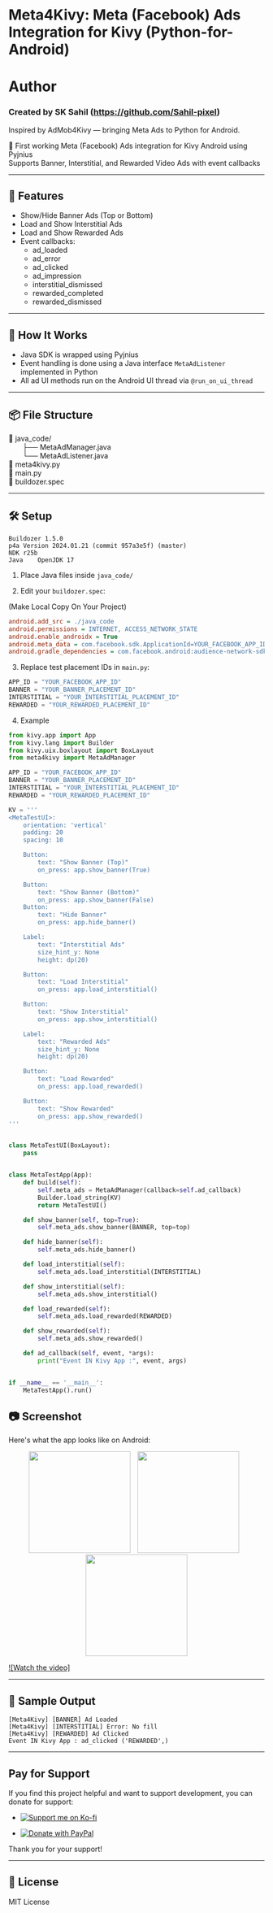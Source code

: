 # Meta4Kivy: Meta (Facebook) Ads Integration for Kivy (Python-for-Android)

# Author

### Created by SK Sahil (https://github.com/Sahil-pixel)  
Inspired by AdMob4Kivy — bringing Meta Ads to Python for Android.


🚀 First working Meta (Facebook) Ads integration for Kivy Android using Pyjnius  
Supports Banner, Interstitial, and Rewarded Video Ads with event callbacks

---

## 📱 Features

- Show/Hide Banner Ads (Top or Bottom)
- Load and Show Interstitial Ads
- Load and Show Rewarded Ads
- Event callbacks:
  - ad_loaded
  - ad_error
  - ad_clicked
  - ad_impression
  - interstitial_dismissed
  - rewarded_completed
  - rewarded_dismissed

---

## 🧠 How It Works

- Java SDK is wrapped using Pyjnius
- Event handling is done using a Java interface `MetaAdListener` implemented in Python
- All ad UI methods run on the Android UI thread via `@run_on_ui_thread`

---

## 📦 File Structure

📁 java_code/  
  ├── MetaAdManager.java  
  └── MetaAdListener.java  
📄 meta4kivy.py  
📄 main.py  
📄 buildozer.spec

---

## 🛠 Setup
```
Buildozer 1.5.0
p4a Version	2024.01.21 (commit 957a3e5f) (master)
NDK r25b
Java	OpenJDK 17
```

1. Place Java files inside `java_code/`

2. Edit your `buildozer.spec`:

(Make Local Copy On Your Project)

```ini
android.add_src = ./java_code
android.permissions = INTERNET, ACCESS_NETWORK_STATE
android.enable_androidx = True
android.meta_data = com.facebook.sdk.ApplicationId=YOUR_FACEBOOK_APP_ID
android.gradle_dependencies = com.facebook.android:audience-network-sdk:6.+
```

3. Replace test placement IDs in `main.py`:

```python
APP_ID = "YOUR_FACEBOOK_APP_ID"
BANNER = "YOUR_BANNER_PLACEMENT_ID"
INTERSTITIAL = "YOUR_INTERSTITIAL_PLACEMENT_ID"
REWARDED = "YOUR_REWARDED_PLACEMENT_ID"
```
4. Example

```python
from kivy.app import App
from kivy.lang import Builder
from kivy.uix.boxlayout import BoxLayout
from meta4kivy import MetaAdManager

APP_ID = "YOUR_FACEBOOK_APP_ID"
BANNER = "YOUR_BANNER_PLACEMENT_ID"
INTERSTITIAL = "YOUR_INTERSTITIAL_PLACEMENT_ID"
REWARDED = "YOUR_REWARDED_PLACEMENT_ID"

KV = '''
<MetaTestUI>:
    orientation: 'vertical'
    padding: 20
    spacing: 10

    Button:
        text: "Show Banner (Top)"
        on_press: app.show_banner(True)

    Button:
        text: "Show Banner (Bottom)"
        on_press: app.show_banner(False)
    Button:
        text: "Hide Banner"
        on_press: app.hide_banner()

    Label:
        text: "Interstitial Ads"
        size_hint_y: None
        height: dp(20)

    Button:
        text: "Load Interstitial"
        on_press: app.load_interstitial()

    Button:
        text: "Show Interstitial"
        on_press: app.show_interstitial()

    Label:
        text: "Rewarded Ads"
        size_hint_y: None
        height: dp(20)

    Button:
        text: "Load Rewarded"
        on_press: app.load_rewarded()

    Button:
        text: "Show Rewarded"
        on_press: app.show_rewarded()
'''


class MetaTestUI(BoxLayout):
    pass


class MetaTestApp(App):
    def build(self):
        self.meta_ads = MetaAdManager(callback=self.ad_callback)
        Builder.load_string(KV)
        return MetaTestUI()

    def show_banner(self, top=True):
        self.meta_ads.show_banner(BANNER, top=top)

    def hide_banner(self):
        self.meta_ads.hide_banner()

    def load_interstitial(self):
        self.meta_ads.load_interstitial(INTERSTITIAL)

    def show_interstitial(self):
        self.meta_ads.show_interstitial()

    def load_rewarded(self):
        self.meta_ads.load_rewarded(REWARDED)

    def show_rewarded(self):
        self.meta_ads.show_rewarded()

    def ad_callback(self, event, *args):
        print("Event IN Kivy App :", event, args)


if __name__ == '__main__':
    MetaTestApp().run()

```

## 📷 Screenshot

Here's what the app looks like on Android:
<p align="center">
  <img src="s0.jpg" width="200" style="display:inline-block; margin-right:10px;">
  <img src="s1.jpg" width="200" style="display:inline-block; margin-right:10px;">
  <img src="s2.jpg" width="200" style="display:inline-block;">
</p>

[![Watch the video]](https://youtube.com/shorts/wycBUocEL_Y?si=e7IrmuS9uoE58Nle)


---

## 🧪 Sample Output

```
[Meta4Kivy] [BANNER] Ad Loaded
[Meta4Kivy] [INTERSTITIAL] Error: No fill
[Meta4Kivy] [REWARDED] Ad Clicked
Event IN Kivy App : ad_clicked ('REWARDED',)
```

---

## Pay for Support

If you find this project helpful and want to support development, you can donate for support:

-  [![Support me on Ko-fi](https://img.shields.io/badge/Support%20me%20on-Ko--fi-%23FF5F5F.svg?style=flat&logo=ko-fi&logoColor=white)](https://ko-fi.com/sahilpixel)
  
- [![Donate with PayPal](https://img.shields.io/badge/Donate-PayPal-blue?style=flat&logo=paypal&logoColor=white)](https://paypal.me/SKSAHILIN?country.x=IN&locale.x=en_GB)


Thank you for your support!


---

## 📃 License

MIT License
